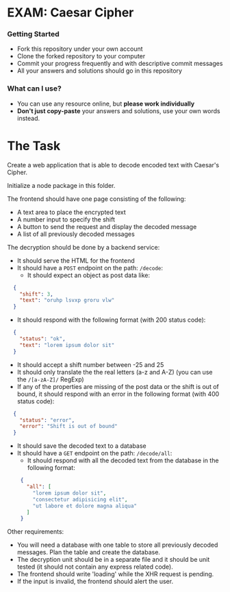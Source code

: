 # EXAM: Caesar Cipher

### Getting Started
 - Fork this repository under your own account
 - Clone the forked repository to your computer
 - Commit your progress frequently and with descriptive commit messages
 - All your answers and solutions should go in this repository

### What can I use?
- You can use any resource online, but **please work individually**
- **Don't just copy-paste** your answers and solutions, use your own words instead.


# The Task
Create a web application that is able to decode encoded text with Caesar's Cipher.

Initialize a node package in this folder.

The frontend should have one page consisting of the following:
 - A text area to place the encrypted text
 - A number input to specify the shift
 - A button to send the request and display the decoded message
 - A list of all previously decoded messages

The decryption should be done by a backend service:
 - It should serve the HTML for the frontend
 - It should have a `POST` endpoint on the path: `/decode`:
   - It should expect an object as post data like:
  ```json
    {
      "shift": 3,
      "text": "oruhp lsvxp groru vlw"
    }
  ```
   - It should respond with the following format (with 200 status code):
  ```json
    {
      "status": "ok",
      "text": "lorem ipsum dolor sit"
    }
  ```
   - It should accept a shift number between -25 and 25
   - It should only translate the the real letters (a-z and A-Z) (you can use the `/[a-zA-Z]/` RegExp)
   - If any of the properties are missing of the post data or the shift is out of bound, it should respond with an error in the following format (with 400 status code):
  ```json
    {
      "status": "error",
      "error": "Shift is out of bound"
    }
  ```
   - It should save the decoded text to a database
 - It should have a `GET` endpoint on the path: `/decode/all`:
   - It should respond with all the decoded text from the database in the following format:
   ```json
    {
      "all": [
        "lorem ipsum dolor sit",
        "consectetur adipisicing elit",
        "ut labore et dolore magna aliqua"
      ]
    }
   ```

Other requirements:
 - You will need a database with one table to store all previously decoded messages. Plan the table and create the database.
 - The decryption unit should be in a separate file and it should be unit tested (it should not contain any express related code).
 - The frontend should write 'loading' while the XHR request is pending.
 - If the input is invalid, the frontend should alert the user.
